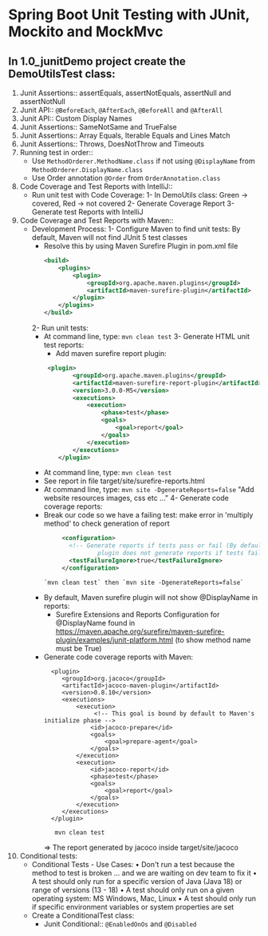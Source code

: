 # Spring Boot Unit Testing with JUnit, Mockito and MockMvc
##  In 1.0_junitDemo project create the DemoUtilsTest class:
1. Junit Assertions::  assertEquals, assertNotEquals, assertNull and assertNotNull 
2. Junit API::  `@BeforeEach`, `@AfterEach`, `@BeforeAll` and `@AfterAll`
3. Junit API:: Custom Display Names
4. Junit Assertions::  SameNotSame and TrueFalse
5. Junit Assertions:: Array Equals, Iterable Equals and Lines Match
6. Junit Assertions:: Throws, DoesNotThrow and Timeouts
7. Running test in order:: 
   * Use `MethodOrderer.MethodName.class` if not using `@DisplayName` from `MethodOrderer.DisplayName.class`
   * Use Order annotation `@Order` from `OrderAnnotation.class`
8. Code Coverage and Test Reports with IntelliJ::
   * Run unit test with Code Coverage:
     1- In DemoUtils class: Green -> covered, Red -> not covered
     2- Generate Coverage Report
     3- Generate test Reports with IntelliJ
9. Code Coverage and Test Reports with Maven::
   * Development Process:
     1- Configure Maven to find unit tests: By default, Maven will not find JUnit 5 test classes 
        - Resolve this by using Maven Surefire Plugin in pom.xml file
            ```xml
            <build>
                <plugins>
                    <plugin>
                        <groupId>org.apache.maven.plugins</groupId>
                        <artifactId>maven-surefire-plugin</artifactId>
                    </plugin>
                </plugins>
            </build>
            ```
     2- Run unit tests:
        - At command line, type: `mvn clean test`
     3- Generate HTML unit test reports:
          - Add maven surefire report plugin:
          ```xml
           <plugin>
                  <groupId>org.apache.maven.plugins</groupId>
                  <artifactId>maven-surefire-report-plugin</artifactId>
                  <version>3.0.0-M5</version>
                  <executions>
                      <execution>
                          <phase>test</phase>
                          <goals>
                              <goal>report</goal>
                          </goals>
                      </execution>
                  </executions>
              </plugin>
           ```
        - At command line, type: `mvn clean test`
        - See report in file target/site/surefire-reports.html
        - At command line, type: `mvn site -DgenerateReports=false` "Add website resources images, css etc ..."
     4- Generate code coverage reports:
        - Break our code so we have a failing test:
           make error in 'multiply method' to check generation of report
           ```xml
                <configuration>
                  <!-- Generate reports if tests pass or fail (By default Maven surefire
                          plugin does not generate reports if tests fail) -->
                  <testFailureIgnore>true</testFailureIgnore>
                </configuration>
           ```
          ```shell
          `mvn clean test` then `mvn site -DgenerateReports=false`
          ``` 
        - By default, Maven surefire plugin will not show @DisplayName in reports:
          * Surefire Extensions and Reports Configuration for @DisplayName found in https://maven.apache.org/surefire/maven-surefire-plugin/examples/junit-platform.html (to show method name must be True)
        - Generate code coverage reports with Maven:
           ```
             <plugin>
                <groupId>org.jacoco</groupId>
                <artifactId>jacoco-maven-plugin</artifactId>
                <version>0.8.10</version>
                <executions>
                    <execution>
                         <!-- This goal is bound by default to Maven's initialize phase -->
                        <id>jacoco-prepare</id>
                        <goals>
                            <goal>prepare-agent</goal>
                        </goals>
                    </execution>
                    <execution>
                        <id>jacoco-report</id>
                        <phase>test</phase>
                        <goals>
                            <goal>report</goal>
                        </goals>
                    </execution>
                </executions>
             </plugin>
           ```
           ```shell
              mvn clean test
           ```
          => The report generated by jacoco inside target/site/jacoco
10. Conditional tests:
    * Conditional Tests - Use Cases:
      • Don't run a test because the method to test is broken ... and we are waiting on dev team to fix it
      • A test should only run for a specific version of Java (Java 18) or range of versions (13 - 18)
      • A test should only run on a given operating system: MS Windows, Mac, Linux
      • A test should only run if specific environment variables or system properties are set
    * Create a ConditionalTest class:
      - Junit Conditional:: `@EnabledOnOs` and `@Disabled`
